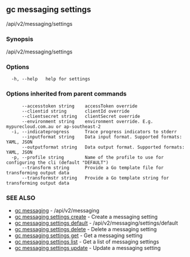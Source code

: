 ## gc messaging settings

/api/v2/messaging/settings

### Synopsis

/api/v2/messaging/settings

### Options

```
  -h, --help   help for settings
```

### Options inherited from parent commands

```
      --accesstoken string    accessToken override
      --clientid string       clientId override
      --clientsecret string   clientSecret override
      --environment string    environment override. E.g. mypurecloud.com.au or ap-southeast-2
  -i, --indicateprogress      Trace progress indicators to stderr
      --inputformat string    Data input format. Supported formats: YAML, JSON
      --outputformat string   Data output format. Supported formats: YAML, JSON
  -p, --profile string        Name of the profile to use for configuring the cli (default "DEFAULT")
      --transform string      Provide a Go template file for transforming output data
      --transformstr string   Provide a Go template string for transforming output data
```

### SEE ALSO

* [gc messaging](gc_messaging.html)	 - /api/v2/messaging
* [gc messaging settings create](gc_messaging_settings_create.html)	 - Create a messaging setting
* [gc messaging settings default](gc_messaging_settings_default.html)	 - /api/v2/messaging/settings/default
* [gc messaging settings delete](gc_messaging_settings_delete.html)	 - Delete a messaging setting
* [gc messaging settings get](gc_messaging_settings_get.html)	 - Get a messaging setting
* [gc messaging settings list](gc_messaging_settings_list.html)	 - Get a list of messaging settings
* [gc messaging settings update](gc_messaging_settings_update.html)	 - Update a messaging setting


